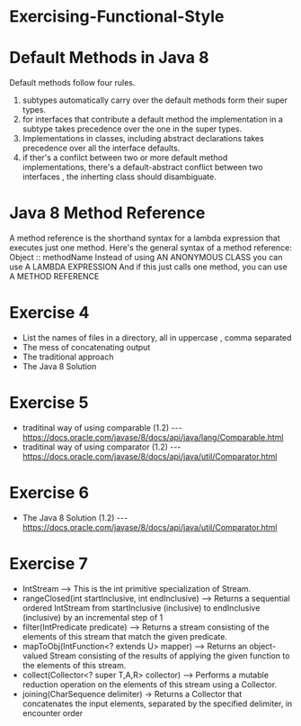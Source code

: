 # Exercising-Functional-Style

# Default Methods in Java 8
   Default methods follow four rules.
   1. subtypes automatically carry over the default methods form their super types.
   2. for interfaces that contribute a default method the implementation in a subtype 
   takes precedence over the one in the super types.
   3. Implementations in classes, including abstract declarations takes precedence over 
   all the interface defaults.
   4. if ther's a confilct between two or more default method implementations, there's a 
   default-abstract conflict between two interfaces , the inherting class should disambiguate.
   
# Java 8 Method Reference
   A method reference is the shorthand syntax for a lambda expression that executes just one method. 
   Here's the general syntax of a method reference: Object :: methodName
      Instead of using
      AN ANONYMOUS CLASS
      you can use
      A LAMBDA EXPRESSION
      And if this just calls one method, you can use
      A METHOD REFERENCE

# Exercise 4   
  *   List the names of files in a directory, all in uppercase , comma separated
  *   The mess of concatenating output
  *   The traditional approach 
  *   The Java 8 Solution 
# Exercise 5
  *   traditinal way of using comparable (1.2) --- https://docs.oracle.com/javase/8/docs/api/java/lang/Comparable.html
  *   traditinal way of using comparator (1.2) --- https://docs.oracle.com/javase/8/docs/api/java/util/Comparator.html
# Exercise 6
  *   The Java 8 Solution (1.2) --- https://docs.oracle.com/javase/8/docs/api/java/util/Comparator.html
# Exercise 7
  *   IntStream -->  This is the int primitive specialization of Stream.
  *   rangeClosed​(int startInclusive, int endInclusive) --> Returns a sequential ordered IntStream from startInclusive (inclusive) to endInclusive (inclusive) by an incremental step of 1
  *   filter​(IntPredicate predicate)  -->  Returns a stream consisting of the elements of this stream that match the given predicate.
  *   mapToObj​(IntFunction<? extends U> mapper) -->  Returns an object-valued Stream consisting of the results of applying the given function to the elements of this stream.
  *   collect​(Collector<? super T,​A,​R> collector) --> Performs a mutable reduction operation on the elements of this stream using a Collector.
  *   joining​(CharSequence delimiter)   ->   Returns a Collector that concatenates the input elements, separated by the specified delimiter, in encounter order

